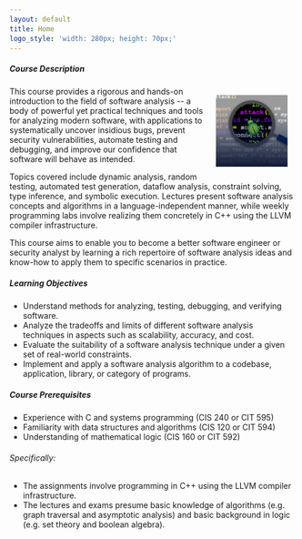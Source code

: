 ```yaml
---
layout: default
title: Home
logo_style: 'width: 280px; height: 70px;'
---
```


##### Course Description

<img class="rounded img-fluid float-lg-right" src="images/find_bugs.png" style="padding: 15px; max-width: 25%" align="right"/>

This course provides a rigorous and hands-on introduction to the field of software analysis -- a
body of powerful yet practical techniques and tools for analyzing modern software, with
applications to systematically uncover insidious bugs, prevent security vulnerabilities, automate
testing and debugging, and improve our confidence that software will behave as intended.

Topics covered include dynamic analysis, random testing, automated test generation, dataflow
analysis, constraint solving, type inference, and symbolic execution.  Lectures present software
analysis concepts and algorithms in a language-independent manner, while weekly
programming labs involve realizing them concretely in C++ using the LLVM compiler
infrastructure.

This course aims to enable you to become a better software engineer or security
analyst by learning a rich repertoire of software analysis ideas and know-how to apply them to
specific scenarios in practice.

##### Learning Objectives

+ Understand methods for analyzing, testing, debugging, and verifying software.
+ Analyze the tradeoffs and limits of different software analysis techniques in aspects such as scalability, accuracy, and cost.
+ Evaluate the suitability of a software analysis technique under a given set of real-world constraints.
+ Implement and apply a software analysis algorithm to a codebase, application, library, or category of programs.

##### Course Prerequisites

+ Experience with C and systems programming (CIS 240 or CIT 595)
+ Familiarity with data structures and algorithms (CIS 120 or CIT 594)
+ Understanding of mathematical logic (CIS 160 or CIT 592)

		
###### Specifically:

+ The assignments involve programming in C++ using the LLVM compiler infrastructure.
+ The lectures and exams presume basic knowledge of algorithms (e.g. graph traversal and asymptotic analysis) and basic background in logic (e.g. set theory and boolean algebra).
